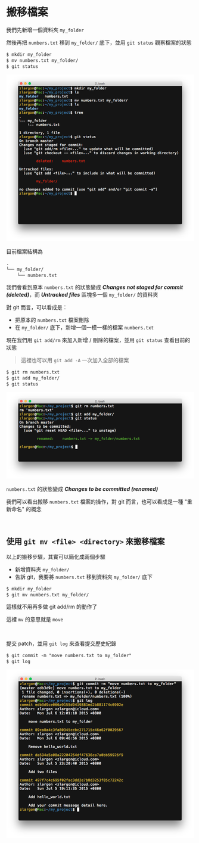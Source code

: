 # 搬移檔案

我們先新增一個資料夾 `my_folder`

然後再把 `numbers.txt` 移到 `my_folder/` 底下，並用 `git status` 觀察檔案的狀態

```
$ mkdir my_folder
$ mv numbers.txt my_folder/
$ git status
```

![move file](move/move_file.png)

目前檔案結構為

    .
    └── my_folder/
        └── numbers.txt

我們會看到原本 `numbers.txt` 的狀態變成 ___Changes not staged for commit (deleted)___，而 ___Untracked files___ 區塊多一個 `my_folder/` 的資料夾

對 git 而言，可以看成是：
* 把原本的 `numbers.txt` 檔案刪除
* 在 `my_folder/` 底下，新增一個一模一樣的檔案 `numbers.txt`

現在我們用 `git add/rm` 來加入新增 / 刪除的檔案，並用 `git status` 查看目前的狀態

> 這裡也可以用 `git add -A` 一次加入全部的檔案

```
$ git rm numbers.txt
$ git add my_folder/
$ git status
```

![renamed file](move/git_status.png)

`numbers.txt` 的狀態變成 ___Changes to be committed (renamed)___

我們可以看出搬移 `numbers.txt` 檔案的操作，對 git 而言，也可以看成是一種 "重新命名" 的概念

<br>

## 使用 `git mv <file> <directory>` 來搬移檔案

以上的搬移步驟，其實可以簡化成兩個步驟

* 新增資料夾 `my_folder/`
* 告訴 git，我要將 `numbers.txt` 移到資料夾 `my_folder/` 底下

```
$ mkdir my_folder
$ git mv numbers.txt my_folder/
```

這樣就不用再多做 git add/rm 的動作了

這裡 `mv` 的意思就是 `move`

<br>

提交 patch，並用 `git log` 來查看提交歷史紀錄

```
$ git commit -m "move numbers.txt to my_folder"
$ git log
```

![move commit log](move/git_log.png)
